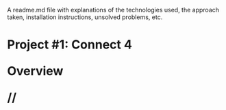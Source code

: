 A readme.md file with explanations of the technologies used, the approach taken, installation instructions, unsolved problems, etc.

<h1> Project #1: Connect 4 </h>

Overview

//
